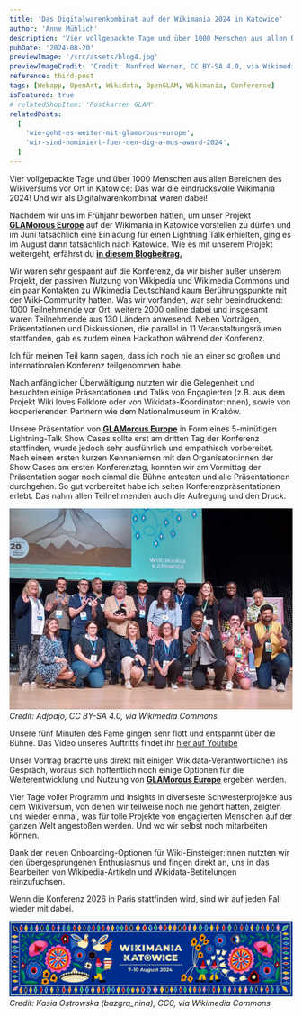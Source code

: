```yaml
---
title: 'Das Digitalwarenkombinat auf der Wikimania 2024 in Katowice'
author: 'Anne Mühlich'
description: 'Vier vollgepackte Tage und über 1000 Menschen aus allen Bereichen des Wikiversums vor Ort in Katowice: das war die eindrucksvolle Wikimania 2024! Und wir waren als Digitalwarenkombinat dabei...'
pubDate: '2024-08-20'
previewImage: '/src/assets/blog4.jpg'
previewImageCredit: 'Credit: Manfred Werner, CC BY-SA 4.0, via Wikimedia Commons'
reference: third-post
tags: [Webapp, OpenArt, Wikidata, OpenGLAM, Wikimania, Conference]
isFeatured: true
# relatedShopItem: 'Postkarten GLAM'
relatedPosts:
  [
    'wie-geht-es-weiter-mit-glamorous-europe',
    'wir-sind-nominiert-fuer-den-dig-a-mus-award-2024',
  ]
---
```


Vier vollgepackte Tage und über 1000 Menschen aus allen Bereichen des Wikiversums vor Ort in Katowice: Das war die eindrucksvolle Wikimania 2024! Und wir als Digitalwarenkombinat waren dabei!

Nachdem wir uns im Frühjahr beworben hatten, um unser Projekt <a href='/projects/glamorous-europe/'>**GLAMorous Europe**</a> auf der Wikimania in Katowice vorstellen zu dürfen und im Juni tatsächlich eine Einladung für einen Lightning Talk erhielten, ging es im August dann tatsächlich nach Katowice. Wie es mit unserem Projekt weitergeht, erfährst du <a href='/blog/wie-geht-es-weiter-mit-glamorous-europe'>**in diesem Blogbeitrag.**</a>

Wir waren sehr gespannt auf die Konferenz, da wir bisher außer unserem Projekt, der passiven Nutzung von Wikipedia und Wikimedia Commons und ein paar Kontakten zu Wikimedia Deutschland kaum Berührungspunkte mit der Wiki-Community hatten.
Was wir vorfanden, war sehr beeindruckend: 1000 Teilnehmende vor Ort, weitere 2000 online dabei und insgesamt waren Teilnehmende aus 130 Ländern anwesend. Neben Vorträgen, Präsentationen und Diskussionen, die parallel in 11 Veranstaltungsräumen stattfanden, gab es zudem einen Hackathon während der Konferenz.

Ich für meinen Teil kann sagen, dass ich noch nie an einer so großen und internationalen Konferenz teilgenommen habe.

Nach anfänglicher Überwältigung nutzten wir die Gelegenheit und besuchten einige Präsentationen und Talks von Engagierten (z.B. aus dem Projekt Wiki loves Folklore oder von Wikidata-Koordinator:innen), sowie von kooperierenden Partnern wie dem Nationalmuseum in Kraków.

Unsere Präsentation von <a href='/projects/glamorous-europe/'>**GLAMorous Europe**</a> in Form eines 5-minütigen Lightning-Talk Show Cases sollte erst am dritten Tag der Konferenz stattfinden, wurde jedoch sehr ausführlich und empathisch vorbereitet.
Nach einem ersten kurzen Kennenlernen mit den Organisator:innen der Show Cases am ersten Konferenztag, konnten wir am Vormittag der Präsentation sogar noch einmal die Bühne antesten und alle Präsentationen durchgehen. So gut vorbereitet habe ich selten Konferenzpräsentationen erlebt. Das nahm allen Teilnehmenden auch die Aufregung und den Druck.

![Wikimania](../../assets/blog4_1.jpg)
_Credit: Adjoajo, CC BY-SA 4.0, via Wikimedia Commons_

Unsere fünf Minuten des Fame gingen sehr flott und entspannt über die Bühne.
Das Video unseres Auftritts findet ihr [hier auf Youtube](https://www.youtube.com/live/fRFuWtDKxwM?feature=shared&t=28492)

Unser Vortrag brachte uns direkt mit einigen Wikidata-Verantwortlichen ins Gespräch, woraus sich hoffentlich noch einige Optionen für die Weiterentwicklung und Nutzung von <a href='/projects/glamorous-europe/'>**GLAMorous Europe**</a> ergeben werden.

Vier Tage voller Programm und Insights in diverseste Schwesterprojekte aus dem Wikiversum, von denen wir teilweise noch nie gehört hatten, zeigten uns wieder einmal, was für tolle Projekte von engagierten Menschen auf der ganzen Welt angestoßen werden. Und wo wir selbst noch mitarbeiten können.

Dank der neuen Onboarding-Optionen für Wiki-Einsteiger:innen nutzten wir den übergesprungenen Enthusiasmus und fingen direkt an, uns in das Bearbeiten von Wikipedia-Artikeln und Wikidata-Betitelungen reinzufuchsen.

Wenn die Konferenz 2026 in Paris stattfinden wird, sind wir auf jeden Fall wieder mit dabei.

![Wikimania](../../assets/blog4_2.jpg)
_Credit: Kasia Ostrowska (bazgra_nina), CC0, via Wikimedia Commons_
